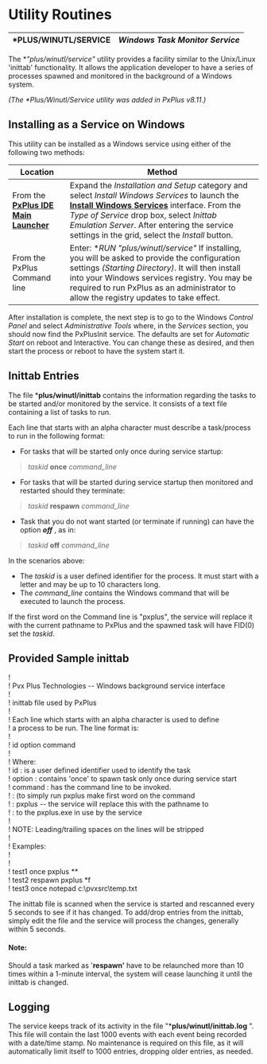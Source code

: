 # Utility Routines

***PLUS/WINUTL/SERVICE** |  **_Windows Task Monitor Service_**  
---|---  
  
The **"*plus/winutl/service"** utility provides a facility similar to the Unix/Linux 'inittab' functionality. It allows the application developer to have a series of processes spawned and monitored in the background of a Windows system.

_(The *Plus/Winutl/Service utility was added in PxPlus v8.11.)_

## Installing as a Service on Windows

This utility can be installed as a Windows service using either of the following two methods:

**Location** |  **Method**  
---|---  
From the **[PxPlus IDE Main Launcher](../PxPlus%20IDE/IDE%20Main%20Launcher.md)** |  Expand the _Installation and Setup_ category and select _Install Windows Services_ to launch the **[Install Windows Services](../Install%20Windows%20Services.md)** interface. From the _Type of Service_ drop box, select _Inittab_ _Emulation Server_. After entering the service settings in the grid, select the _Install_ button.  
From the PxPlus Command line |  Enter: **RUN "*plus/winutl/service"** If installing, you will be asked to provide the configuration settings _(Starting Directory)_. It will then install into your Windows services registry. You may be required to run PxPlus as an administrator to allow the registry updates to take effect.  
  
After installation is complete, the next step is to go to the Windows _Control Panel_ and select _Administrative Tools_ where, in the _Services_ section, you should now find the PxPlusInit service. The defaults are set for _Automatic Start_ on reboot and Interactive. You can change these as desired, and then start the process or reboot to have the system start it.

## Inittab Entries

The file ***plus/winutl/inittab** contains the information regarding the tasks to be started and/or monitored by the service. It consists of a text file containing a list of tasks to run.

Each line that starts with an alpha character must describe a task/process to run in the following format:

  * For tasks that will be started only once during service startup:



> _taskid_ **once** _command_line_

  * For tasks that will be started during service startup then monitored and restarted should they terminate:



> _taskid_ **respawn** _command_line_

  * Task that you do not want started (or terminate if running) can have the option **_off_** , as in:



> _taskid_ **off** _command_line_

In the scenarios above:

  * The _taskid_ is a user defined identifier for the process. It must start with a letter and may be up to 10 characters long.
  * The _command_line_ contains the Windows command that will be executed to launch the process.



If the first word on the Command line is "pxplus", the service will replace it with the current pathname to PxPlus and the spawned task will have FID(0) set the _taskid_.

**Provided Sample inittab**  
---  
!  
! Pvx Plus Technologies -- Windows background service interface  
!  
! inittab file used by PxPlus  
!  
! Each line which starts with an alpha character is used to define   
! a process to be run. The line format is:  
!  
! id option command  
!  
! Where:  
! id : is a user defined identifier used to identify the task  
! option : contains 'once' to spawn task only once during service start  
! command : has the command line to be invoked.   
! : (to simply run pxplus make first word on the command  
! : pxplus -- the service will replace this with the pathname to   
! : to the pxplus.exe in use by the service  
!  
! NOTE: Leading/trailing spaces on the lines will be stripped  
!  
! Examples:  
!  
!  
! test1 once pxplus **  
! test2 respawn pxplus *f  
! test3 once notepad c:\pvxsrc\temp.txt  
  
The inittab file is scanned when the service is started and rescanned every 5 seconds to see if it has changed. To add/drop entries from the inittab, simply edit the file and the service will process the changes, generally within 5 seconds.

#### **Note:**  
Should a task marked as '**respawn'** have to be relaunched more than 10 times within a 1-minute interval, the system will cease launching it until the inittab is changed.

## Logging

The service keeps track of its activity in the file "***plus/winutl/inittab.log** ". This file will contain the last 1000 events with each event being recorded with a date/time stamp. No maintenance is required on this file, as it will automatically limit itself to 1000 entries, dropping older entries, as needed.
